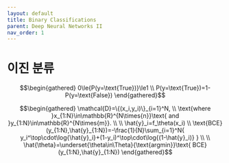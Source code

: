 ```yaml
---
layout: default
title: Binary Classifications
parent: Deep Neural Networks II
nav_order: 1
---
```


# 이진 분류

$$\begin{gathered}
0\le{P(y=\text{True})}\le1 \\
P(y=\text{True})=1-P(y=\text{False})
\end{gathered}$$

$$\begin{gathered}
\mathcal{D}=\{(x_i,y_i)\}_{i=1}^N, \\
\text{where }x_{1:N}\in\mathbb{R}^{N\times{n}}\text{ and }y_{1:N}\in\mathbb{R}^{N\times{m}}. \\
\\
\hat{y}_i=f_\theta(x_i) \\
\text{BCE}(y_{1:N},\hat{y}_{1:N})=-\frac{1}{N}\sum_{i=1}^N{
    y_i^\top\cdot\log{\hat{y}_i}+(1-y_i)^\top\cdot\log{(1-\hat{y}_i)}
} \\
\\
\hat{\theta}=\underset{\theta\in\Theta}{\text{argmin}}\text{ BCE}(y_{1:N},\hat{y}_{1:N})
\end{gathered}$$
